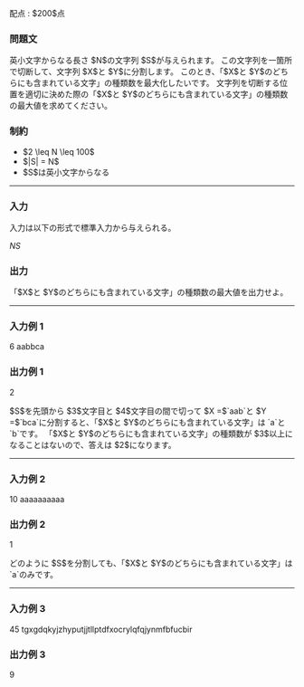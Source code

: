 
<div>

<span>

<span>

<p>
配点 : $200$点
</p>

<div>

<section>

### **問題文**

<p>
英小文字からなる長さ $N$の文字列 $S$が与えられます。
この文字列を一箇所で切断して、文字列 $X$と $Y$に分割します。
このとき、「$X$と $Y$のどちらにも含まれている文字」の種類数を最大化したいです。
文字列を切断する位置を適切に決めた際の「$X$と $Y$のどちらにも含まれている文字」の種類数の最大値を求めてください。
</p>

</section>

</div>

<div>

<section>

### **制約**

<ul>

<li>
$2 \leq N \leq 100$
</li>

<li>
$|S| = N$
</li>

<li>
$S$は英小文字からなる
</li>

</ul>

</section>

</div>

---

<div>

<div>

<section>

### **入力**

<p>
入力は以下の形式で標準入力から与えられる。
</p>

<div>

$N$$S$
</div>

</section>

</div>

<div>

<section>

### **出力**

<p>
「$X$と $Y$のどちらにも含まれている文字」の種類数の最大値を出力せよ。
</p>

</section>

</div>

</div>

---

<div>

<section>

### **入力例 1**

<div>

6
aabbca

</div>

</section>

</div>

<div>

<section>

### **出力例 1**

<div>

2

</div>

<p>
$S$を先頭から $3$文字目と $4$文字目の間で切って $X =$`aab`と $Y =$`bca`に分割すると、「$X$と $Y$のどちらにも含まれている文字」は `a`と `b`です。
「$X$と $Y$のどちらにも含まれている文字」の種類数が $3$以上になることはないので、答えは $2$になります。
</p>

</section>

</div>

---

<div>

<section>

### **入力例 2**

<div>

10
aaaaaaaaaa

</div>

</section>

</div>

<div>

<section>

### **出力例 2**

<div>

1

</div>

<p>
どのように $S$を分割しても、「$X$と $Y$のどちらにも含まれている文字」は `a`のみです。
</p>

</section>

</div>

---

<div>

<section>

### **入力例 3**

<div>

45
tgxgdqkyjzhyputjjtllptdfxocrylqfqjynmfbfucbir

</div>

</section>

</div>

<div>

<section>

### **出力例 3**

<div>

9

</div>

</section>

</div>

</span>

</span>

</div>
